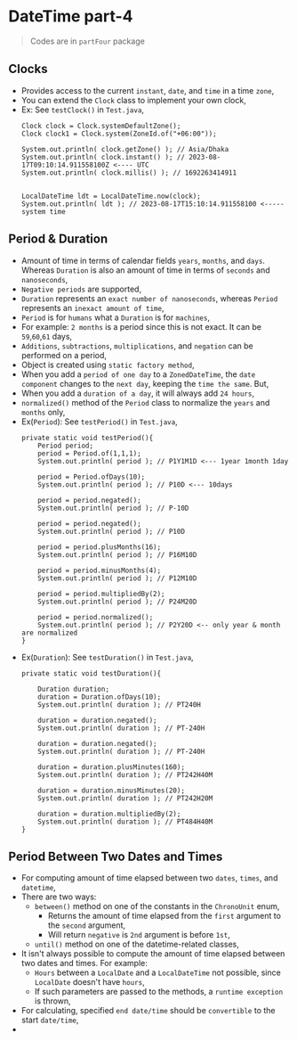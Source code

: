 

# DateTime part-4

> Codes are in `partFour` package


## Clocks
- Provides access to the current `instant`, `date`, and `time` in a time `zone`,
- You can extend the `Clock` class to implement your own clock,
- Ex: See `testClock()` in `Test.java`,
    ```
    Clock clock = Clock.systemDefaultZone();
    Clock clock1 = Clock.system(ZoneId.of("+06:00")); 
    
    System.out.println( clock.getZone() ); // Asia/Dhaka
    System.out.println( clock.instant() ); // 2023-08-17T09:10:14.911558100Z <---- UTC
    System.out.println( clock.millis() ); // 1692263414911
    
    
    LocalDateTime ldt = LocalDateTime.now(clock);
    System.out.println( ldt ); // 2023-08-17T15:10:14.911558100 <----- system time
    ```


## Period & Duration
- Amount of time in terms of calendar fields `years`, `months`, and `days`. Whereas `Duration` is also an amount of time in terms of `seconds` and `nanoseconds`,
- `Negative periods` are supported,
- `Duration` represents an `exact number of nanoseconds`, whereas `Period` represents an `inexact amount of time`,
- `Period` is for `humans` what a `Duration` is for `machines`,
- For example: `2 months` is a period since this is not exact. It can be `59`,`60`,`61` days,
- `Additions`, `subtractions`, `multiplications`, and `negation` can be performed on a period,
- Object is created using `static factory method`,
- When you add a `period of one day` to a `ZonedDateTime`, the `date component` changes to the `next day`, keeping the `time the same`. But,
- When you add a `duration of a day`, it will always add `24 hours`,
- `normalized()` method of the `Period` class to normalize the `years` and `months` only,
- Ex(`Period`): See `testPeriod()` in `Test.java`,
  ```
  private static void testPeriod(){  
      Period period;
      period = Period.of(1,1,1);
      System.out.println( period ); // P1Y1M1D <--- 1year 1month 1day
  
      period = Period.ofDays(10);
      System.out.println( period ); // P10D <--- 10days
  
      period = period.negated();
      System.out.println( period ); // P-10D
  
      period = period.negated();
      System.out.println( period ); // P10D
  
      period = period.plusMonths(16);
      System.out.println( period ); // P16M10D
  
      period = period.minusMonths(4);
      System.out.println( period ); // P12M10D
  
      period = period.multipliedBy(2);
      System.out.println( period ); // P24M20D
  
      period = period.normalized();
      System.out.println( period ); // P2Y20D <-- only year & month are normalized  
  }
  ```
- Ex(`Duration`): See `testDuration()` in `Test.java`,
  ```
  private static void testDuration(){
  
      Duration duration;
      duration = Duration.ofDays(10);
      System.out.println( duration ); // PT240H
  
      duration = duration.negated();
      System.out.println( duration ); // PT-240H
  
      duration = duration.negated();
      System.out.println( duration ); // PT-240H
  
      duration = duration.plusMinutes(160);
      System.out.println( duration ); // PT242H40M
  
      duration = duration.minusMinutes(20);
      System.out.println( duration ); // PT242H20M
  
      duration = duration.multipliedBy(2);
      System.out.println( duration ); // PT484H40M
  }
  ```

## Period Between Two Dates and Times
- For computing amount of time elapsed between two `dates`, `times`, and `datetime`,
- There are two ways:
  - `between()` method on one of the constants in the `ChronoUnit` enum,
    - Returns the amount of time elapsed from the `first` argument to the `second` argument,
    - Will return `negative` is `2nd` argument is before `1st`,
  - `until()` method on one of the datetime-related classes,
- It isn't always possible to compute the amount of time elapsed between two dates and times. For example:
  - `Hours` between a `LocalDate` and a `LocalDateTime` not possible, since `LocalDate` doesn't have `hours`, 
  - If such parameters are passed to the methods, a `runtime exception` is thrown,
- For calculating, specified `end date/time` should be `convertible` to the start `date/time`,
- 